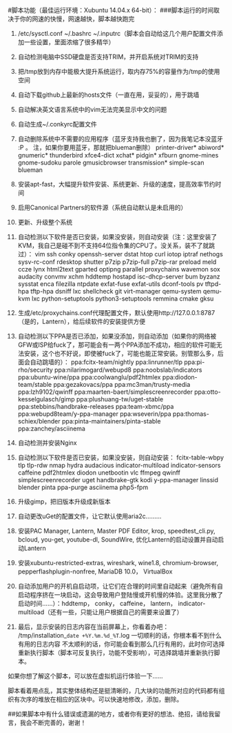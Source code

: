 #脚本功能（最佳运行环境：Xubuntu 14.04.x 64-bit）：
###脚本运行的时间取决于你的网速的快慢，网速越快，脚本越快跑完
1. /etc/sysctl.conf  ~/.bashrc  ~/.inputrc（脚本会自动给这几个用户配置文件添加一些设置，里面浓缩了很多精华）
2. 自动检测电脑中SSD硬盘是否支持TRIM，并开启系统对TRIM的支持
3. 把/tmp放到内存中能极大提升系统运行，取内存75%的容量作为/tmp的使用空间
4. 自动下载github上最新的hosts文件（一直在用，妥妥的），用于跳墙
5. 自动解决英文语言系统中的vim无法完美显示中文的问题
6. 自动生成~/.conkyrc配置文件
7. 自动删除系统中不需要的应用程序（蓝牙支持我也删了，因为我笔记本没蓝牙 :P  。 注，如果你要用蓝牙，那就把blueman删除）
printer-driver* abiword* gnumeric* thunderbird xfce4-dict xchat* pidgin* xfburn gnome-mines gnome-sudoku parole gmusicbrowser transmission* simple-scan blueman
8. 安装apt-fast，大幅提升软件安装、系统更新、升级的速度，提高效率节约时间
9. 启用Canonical Partners的软件源（系统自动默认是未启用的）
11. 更新、升级整个系统
12. 自动检测以下软件是否已安装，如果没安装，则自动安装（注：这里安装了KVM，我自己是碰不到不支持64位指令集的CPU了。没关系，装不了就跳过）：
vim ssh conky openssh-server dstat htop curl iotop iptraf nethogs sysv-rc-conf rdesktop shutter p7zip p7zip-full p7zip-rar preload meld ccze lynx html2text gparted optipng parallel proxychains wavemon sox audacity convmv xchm hddtemp hostapd isc-dhcp-server bum byzanz sysstat enca filezilla ntpdate exfat-fuse exfat-utils dconf-tools pv tftpd-hpa tftp-hpa dsniff lxc shellcheck git virt-manager qemu-system qemu-kvm lxc python-setuptools python3-setuptools remmina cmake gksu
13. 生成/etc/proxychains.conf代理配置文件，默认使用http://127.0.0.1:8787（是的，Lantern），给后续软件的安装提供方便
14. 自动检测以下PPA是否已添加，如果没添加，则自动添加（如果你的网络被GFW或ISP给fuck了，那可能会有一两个PPA添加不成功，相应的软件可能无法安装，这个也不好说，即使被fuck了，可能也能正常安装。别管那么多，后面会自动跳墙的）：
ppa:fcitx-team/nightly ppa:linrunner/tlp ppa:pi-rho/security ppa:nilarimogard/webupd8 ppa:noobslab/indicators ppa:ubuntu-wine/ppa ppa:coolwanglu/pdf2htmlex ppa:diodon-team/stable ppa:gezakovacs/ppa ppa:mc3man/trusty-media ppa:lzh9102/qwinff ppa:maarten-baert/simplescreenrecorder ppa:otto-kesselgulasch/gimp ppa:plushuang-tw/uget-stable ppa:stebbins/handbrake-releases ppa:team-xbmc/ppa ppa:webupd8team/y-ppa-manager ppa:wseverin/ppa ppa:thomas-schiex/blender ppa:pinta-maintainers/pinta-stable ppa:zanchey/asciinema
15. 自动检测并安装Nginx
16. 自动检测以下软件是否已安装，如果没安装，则自动安装：
fcitx-table-wbpy tlp tlp-rdw nmap hydra audacious indicator-multiload indicator-sensors caffeine pdf2htmlex diodon unetbootin vlc ffmpeg qwinff simplescreenrecorder uget handbrake-gtk kodi y-ppa-manager linssid blender pinta ppa-purge asciinema php5-fpm
17. 升级gimp，把旧版本升级成新版本
18. 自动更改uGet的配置文件，让它默认使用aria2c………
19. 安装PAC Manager, Lantern, Master PDF Editor, krop, speedtest_cli.py, bcloud, you-get, youtube-dl, SoundWire, 优化Lantern的启动设置并自动启动Lantern
20. 安装xubuntu-restricted-extras, wireshark, wine1.8, chromium-browser, pepperflashplugin-nonfree, MariaDB 10.0， VirtualBox
21. 自动添加用户的开机自启动项，让它们在合理的时间里自动起来（避免所有自启动程序挤在一块启动，这会导致用户登陆慢或开机慢的体验。这里我分散了启动时间……）：hddtemp， conky， caffeine， lantern， indicator-multiload（还有一些，只能让用户根据自己的需要来设置了）

22. 最后，显示安装的日志内容在当前屏幕上，你看着办吧： /tmp/installation_`date +%Y.%m.%d_%T`.log
一切顺利的话，你根本看不到什么有用的日志内容
不太顺利的话，你可能会看到那么几行有用的，此时你可选择重新执行脚本（脚本可反复执行，功能不受影响），可选择跳墙并重新执行脚本。

如果你想了解这个脚本，可以放在虚拟机运行体验一下……

脚本看着用点乱，其实整体结构还是挺清晰的，几大块的功能所对应的代码都有组织有次序的堆放在相应的区块中。可以快速地修改，添加，删除。

##如果脚本中有什么错误或遗漏的地方，或者你有更好的想法、绝招，请给我留言，我会不断完善的，谢谢！

